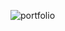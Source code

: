 ![portfolio](https://user-images.githubusercontent.com/114237174/206859323-ba1426ef-3e95-483a-a5be-e33ff30c27bf.png)
